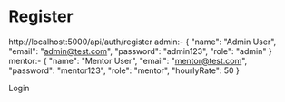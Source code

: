 # Register
http://localhost:5000/api/auth/register
admin:-
{
    "name": "Admin User",
    "email": "admin@test.com",
    "password": "admin123",
    "role": "admin"
}
mentor:-
{
    "name": "Mentor User",
    "email": "mentor@test.com",
    "password": "mentor123",
    "role": "mentor",
    "hourlyRate": 50
}

Login